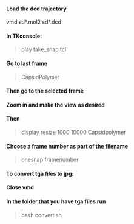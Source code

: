 #### Load the dcd trajectory
vmd sd*.mol2 sd*.dcd

#### In TKconsole:
>play take_snap.tcl

#### Go to last frame
>CapsidPolymer

#### Then go to the selected frame
#### Zoom in and make the view as desired

#### Then 
>display resize 1000 10000
>Capsidpolymer

#### Choose a frame number as part of the filename
>onesnap framenumber


#### To convert tga files to jpg:
#### Close vmd
#### In the folder that you have tga files run 
>bash convert.sh


